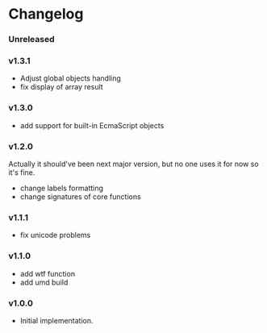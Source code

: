 # Changelog

### Unreleased

### v1.3.1

* Adjust global objects handling
* fix display of array result

### v1.3.0

* add support for built-in EcmaScript objects

### v1.2.0

Actually it should've been next major version, but no one uses it for now so it's fine.

* change labels formatting
* change signatures of core functions

### v1.1.1
* fix unicode problems

### v1.1.0

* add wtf function
* add umd build

### v1.0.0

 * Initial implementation.
